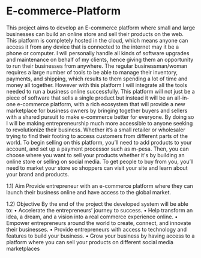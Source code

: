 # E-commerce-Platform

This project aims to develop an E-commerce platform where small and large businesses can build an online store and sell their products on the web. This platform is completely hosted in the cloud, which means anyone can access it from any device that is connected to the internet may it be a phone or computer. I will personally handle all kinds of software upgrades and maintenance on behalf of my clients, hence giving them an opportunity to run their businesses from anywhere.
The regular businessman/woman requires a large number of tools to be able to manage their inventory, payments, and shipping, which results to them spending a lot of time and money all together. However with this platform I will integrate all the tools needed to run a business online successfully. This platform will not just be a piece of software that sells a single product but instead it will be an all-in-one e-commerce platform, with a rich ecosystem that will provide a new marketplace for business owners by bringing together buyers and sellers with a shared pursuit to make e-commerce better for everyone.
By doing so I will be making entrepreneurship much more accessible to anyone seeking to revolutionize their business. Whether it’s a small retailer or wholesaler trying to find their footing to access customers from different parts of the world. 
To begin selling on this platform, you’ll need to add products to your account, and set up a payment processor such as m-pesa. Then, you can choose where you want to sell your products whether it's by building an online store or selling on social media. To get people to buy from you, you’ll need to market your store so shoppers can visit your site and learn about your brand and products.



1.1)	Aim
Provide entrepreneur with an e-commerce platform where they can launch their business online and have access to the global market.

1.2)	Objective
By the end of the project the developed system will be able to:
•	Accelerate the entrepreneurs’ journey to success.
•	Help transform an idea, a dream, and a vision into a real commerce experience online.
•	Empower entrepreneurs around the world to create, connect, and innovate their businesses.
•	Provide entrepreneurs with access to technology and features to build your business.
•	Grow your business by having access to a platform where you can sell your products on different social media marketplaces
